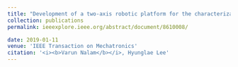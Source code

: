 ```yaml
---
title: "Development of a two-axis robotic platform for the characterization of two-dimensional ankle mechanics"
collection: publications
permalink: ieeexplore.ieee.org/abstract/document/8610008/

date: 2019-01-11
venue: 'IEEE Transaction on Mechatronics'
citation: '<i><b>Varun Nalam</b></i>, Hyunglae Lee'
---
```



